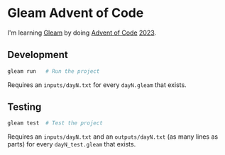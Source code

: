 # Gleam Advent of Code

I'm learning [Gleam](https://gleam.run) by doing [Advent of Code](https://adventofcode.com) [2023](https://adventofcode.com/2023).

## Development

```sh
gleam run   # Run the project
```
Requires an `inputs/dayN.txt` for every `dayN.gleam` that exists.

## Testing

```sh
gleam test  # Test the project
```
Requires an `inputs/dayN.txt` and an `outputs/dayN.txt` (as many lines as parts) for every `dayN_test.gleam` that exists.
